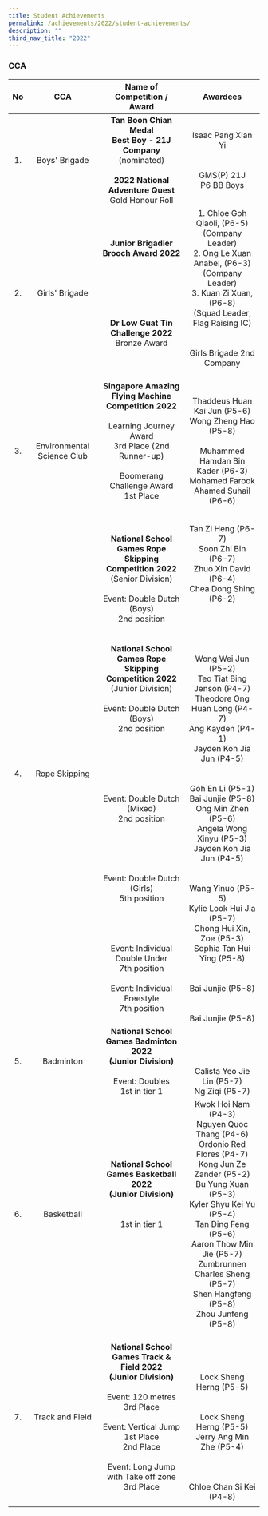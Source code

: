 ```yaml
---
title: Student Achievements
permalink: /achievements/2022/student-achievements/
description: ""
third_nav_title: "2022"
---
```

### CCA

| No | CCA | Name of Competition / Award | Awardees |
|:---:|:---:|:---:|:---:|
|  1. |  Boys' Brigade | **Tan Boon Chian Medal <br>Best Boy - 21J Company** (nominated)<br><br>**2022 National Adventure Quest**<br>Gold Honour Roll | Isaac Pang Xian Yi<br><br><br>GMS(P) 21J<br>P6 BB Boys |
|  2. |  Girls' Brigade | **Junior Brigadier Brooch Award 2022** <br><br><br><br><br><br><br>**Dr Low Guat Tin Challenge 2022**<br>Bronze Award | 1. Chloe Goh Qiaoli, (P6-5)<br>(Company Leader)<br>2. Ong Le Xuan Anabel, (P6-3)<br>(Company Leader)<br>3. Kuan Zi Xuan, (P6-8)<br>(Squad Leader, Flag Raising IC)<br><br><br>Girls Brigade 2nd Company<br><br> |
|  3. |  Environmental Science Club | **Singapore Amazing Flying Machine Competition 2022**<br><br>Learning Journey Award<br>3rd Place (2nd Runner-up)<br><br>Boomerang Challenge Award<br>1st Place<br><br><br> | Thaddeus Huan Kai Jun (P5-6)<br>Wong Zheng Hao (P5-8)<br><br>Muhammed Hamdan Bin Kader (P6-3)<br> Mohamed Farook Ahamed Suhail (P6-6) |
| 4.  | Rope Skipping  |  **National School Games Rope Skipping Competition 2022**<br>(Senior Division)<br><br>Event: Double Dutch (Boys)<br>2nd position<br><br><br>**National School Games Rope Skipping Competition 2022**<br>(Junior Division)<br><br>Event: Double Dutch (Boys)<br>2nd position<br><br><br><br><br><br><br>Event: Double Dutch (Mixed)<br>2nd position<br><br><br><br><br><br>Event: Double Dutch (Girls)<br>5th position<br><br><br><br><br>Event: Individual Double Under<br>7th position<br><br>Event: Individual Freestyle<br>7th position<br> | Tan Zi Heng (P6-7)<br>Soon Zhi Bin (P6-7)<br>Zhuo Xin David (P6-4)<br>Chea Dong Shing (P6-2)<br><br><br><br><br><br>Wong Wei Jun (P5-2)<br>Teo Tiat Bing Jenson (P4-7)<br>Theodore Ong Huan Long (P4-7)<br>Ang Kayden (P4-1)<br>Jayden Koh Jia Jun (P4-5)<br><br><br>Goh En Li (P5-1)<br>Bai Junjie (P5-8)<br>Ong Min Zhen (P5-6)<br>Angela Wong Xinyu (P5-3)<br>Jayden Koh Jia Jun (P4-5)<br><br><br>Wang Yinuo (P5-5)<br>Kylie Look Hui Jia (P5-7)<br>Chong Hui Xin, Zoe (P5-3)<br>Sophia Tan Hui Ying (P5-8)<br><br><br>Bai Junjie (P5-8)<br><br><br>Bai Junjie (P5-8) |
|  5. |  Badminton |   **National School Games Badminton 2022<br>(Junior Division)**<br><br>Event: Doubles<br>1st in tier 1 |  <br><br><br><br>Calista Yeo Jie Lin (P5-7)<br>Ng Ziqi (P5-7) |
| 6.  |  Basketball |  **National School Games Basketball 2022<br>(Junior Division)**<br><br><br>1st in tier 1<br><br><br><br><br> |  Kwok Hoi Nam (P4-3)<br>Nguyen Quoc Thang (P4-6)<br>Ordonio Red Flores (P4-7)<br>Kong Jun Ze Zander (P5-2)<br>Bu Yung Xuan (P5-3)<br>Kyler Shyu Kei Yu (P5-4)<br>Tan Ding Feng (P5-6)<br>Aaron Thow Min Jie (P5-7)<br>Zumbrunnen Charles Sheng (P5-7)<br>Shen Hangfeng (P5-8)<br>Zhou Junfeng (P5-8) |
| 7.  | Track and Field  | **National School Games Track & Field 2022<br>(Junior Division)**<br><br>Event: 120 metres<br>3rd Place<br><br>Event: Vertical Jump<br>1st Place<br>2nd Place<br><br>Event: Long Jump with Take off zone<br>3rd Place | <br><br><br><br>Lock Sheng Herng (P5-5) <br><br><br>Lock Sheng Herng (P5-5)<br>Jerry Ang Min Zhe (P5-4)<br><br><br><br>Chloe Chan Si Kei (P4-8) |
| | | 